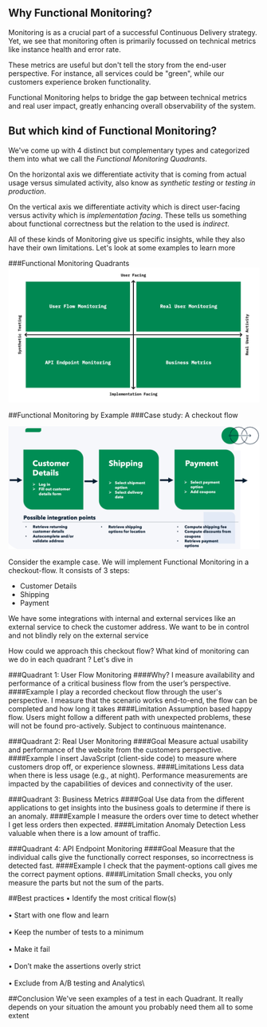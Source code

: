 ## Why Functional Monitoring?
Monitoring is as a crucial part of a successful Continuous Delivery strategy. Yet, we see that monitoring often 
is primarily focussed on technical metrics like instance health and error rate. 

These metrics are useful but
don't tell the story from the end-user perspective. For instance, all services could be "green", while our customers experience broken functionality. 

Functional Monitoring helps to bridge the gap between technical metrics and real user impact, greatly enhancing overall observability of the system.

## But which kind of Functional Monitoring?
We've come up with 4 distinct but complementary types and categorized them into what we call the _Functional Monitoring Quadrants_.  

On the horizontal axis we differentiate activity that is coming from actual usage 
versus simulated activity, also know as _synthetic testing_ or _testing in production_.

On the vertical axis we differentiate activity which is direct user-facing 
versus activity which is  _implementation facing_. These tells us something about functional correctness but the relation to the used is _indirect_.

All of these kinds of Monitoring give us specific insights, while they also have their
own limitations. Let's look at some examples to learn more

###Functional Monitoring Quadrants
![](../functional_monitoring_quadrants_improved.jpeg)


##Functional Monitoring by Example
###Case study: A checkout flow

![](../checkout_flow.png)

Consider the example case. We will implement Functional Monitoring in a checkout-flow. 
It consists of 3 steps:
- Customer Details
- Shipping
- Payment

We have some integrations with internal and external services like an external service to check the customer address.
We want to be in control and not blindly rely on the external service

How could we approach this checkout flow? What kind of monitoring can we do in each quadrant ? Let's dive in

###Quadrant 1: User Flow Monitoring
####Why?
I measure availability and performance of a critical business flow from the user’s perspective.
####Example
I play a recorded checkout flow through the user's
perspective. I measure that the scenario works end-to-end, the flow can be completed and how long it takes
####Limitation
Assumption based happy flow. Users might follow a different path with unexpected problems, these will not be found pro-actively.
Subject to continuous maintenance.

###Quadrant 2: Real User Monitoring
####Goal
Measure actual usability and performance of the website from the customers perspective.
####Example
I insert JavaScript (client-side code) to measure where
customers drop off, or experience slowness.
####Limitations
Less data when there is less usage (e.g., at night). Performance measurements are impacted by the capabilities of devices and connectivity of the user.

###Quadrant 3: Business Metrics 
####Goal
Use data from the different applications to get insights into the business goals to determine if there is an anomaly.
####Example
I measure the orders over time to detect whether I get
less orders then expected.
####Limitation
Anomaly Detection Less valuable when there is a low amount of traffic.

###Quadrant 4: API Endpoint Monitoring
####Goal
Measure that the individual calls give the functionally correct responses, so incorrectness is detected fast.
####Example
I check that the payment-options call gives me the correct
payment options.
####Limitation
Small checks, you only measure the parts but not the sum of the parts.

##Best practices
• Identify the most critical flow(s)\
<br/>
• Start with one flow and learn\
<br/>
• Keep the number of tests to a minimum\
<br/>
• Make it fail\
<br/>
• Don’t make the assertions overly strict\
<br/>
• Exclude from A/B testing and Analytics\

##Conclusion
We've seen examples of a test in each Quadrant. It really depends on your situation the amount   you probably need them all to some extent
